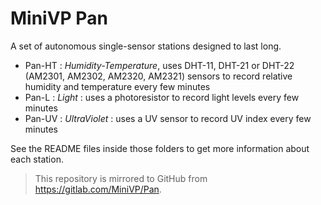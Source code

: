 # MiniVP Pan

A set of autonomous single-sensor stations designed to last long.

* Pan-HT : *Humidity-Temperature*, uses DHT-11, DHT-21 or DHT-22 (AM2301, AM2302, AM2320, AM2321) sensors to record relative humidity and temperature every few minutes
* Pan-L : *Light* : uses a photoresistor to record light levels every few minutes
* Pan-UV : *UltraViolet* : uses a UV sensor to record UV index every few minutes

See the README files inside those folders to get more information about each station.

> This repository is mirrored to GitHub from https://gitlab.com/MiniVP/Pan.